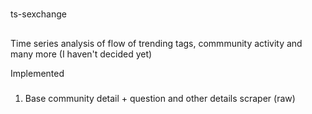 # 
ts-sexchange

##
Time series analysis of flow of trending tags, commmunity activity and many more (I haven't decided yet)

Implemented
###
1.	Base community detail + question and other details scraper (raw)